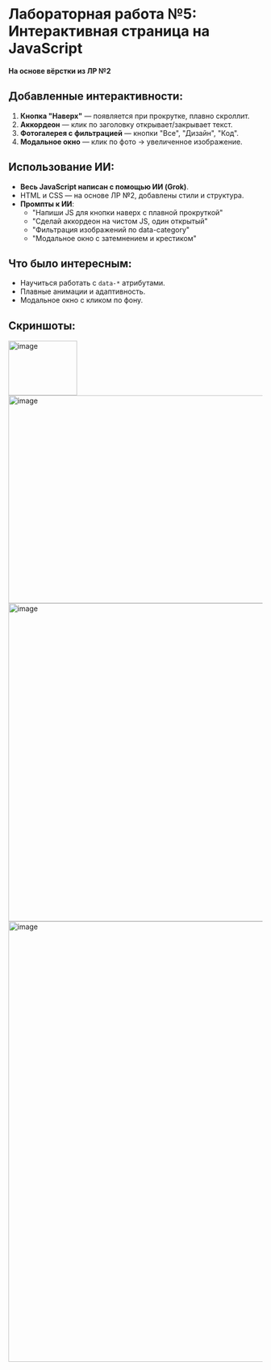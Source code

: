 # Лабораторная работа №5: Интерактивная страница на JavaScript

**На основе вёрстки из ЛР №2**

## Добавленные интерактивности:
1. **Кнопка "Наверх"** — появляется при прокрутке, плавно скроллит.
2. **Аккордеон** — клик по заголовку открывает/закрывает текст.
3. **Фотогалерея с фильтрацией** — кнопки "Все", "Дизайн", "Код".
4. **Модальное окно** — клик по фото → увеличенное изображение.

## Использование ИИ:
- **Весь JavaScript написан с помощью ИИ (Grok)**.
- HTML и CSS — на основе ЛР №2, добавлены стили и структура.
- **Промпты к ИИ**:
  - "Напиши JS для кнопки наверх с плавной прокруткой"
  - "Сделай аккордеон на чистом JS, один открытый"
  - "Фильтрация изображений по data-category"
  - "Модальное окно с затемнением и крестиком"

## Что было интересным:
- Научиться работать с `data-*` атрибутами.
- Плавные анимации и адаптивность.
- Модальное окно с кликом по фону.

## Скриншоты:
<img width="136" height="108" alt="image" src="https://github.com/user-attachments/assets/798723c9-8a0a-47c3-9961-490cd95e1ad0" />

<img width="859" height="411" alt="image" src="https://github.com/user-attachments/assets/1eb0966c-f3d2-4950-9064-0f398e7174ad" />

<img width="855" height="629" alt="image" src="https://github.com/user-attachments/assets/fe54ff23-f09b-4b6a-ae93-967e2fa96c1f" />

<img width="1170" height="871" alt="image" src="https://github.com/user-attachments/assets/c1d648ad-6a15-4d93-8e31-c08d4aa43e59" />




